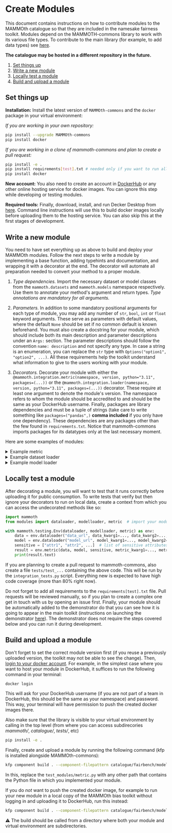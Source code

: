 # Create Modules

This document contains instructions on how to contribute modules to the MAMMOth catalogue 
so that they are included in the namesake fairness toolkit. Modules depend on the
MAMMOTH-commons library to work with its various file types. To contribute to the main
library (for example, to add data types) see [here](../mammoth-commons/README.md).

**The catalogue may be hosted in a different repository in the future.**

1. [Set things up](#set-things-up)
2. [Write a new module](#write-a-new-module)
3. [Locally test a module](#locally-test-a-module)
4. [Build and upload a module](#build-and-upload-a-module)

## Set things up

**Installation:** Install the latest version of `MAMMOth-commons`
and the `docker` package in your virtual environment:

*If you are working in your own repository:*

```bash
pip install --upgrade MAMMOth-commons
pip install docker
```

*If you are working in a clone of mammoth-commons and plan to create a pull request:*

```bash
pip install -e .
pip install requirements[test].txt # needed only if you want to run all integration tests
pip install docker
```

**New account:** You also need to create an account in
[DockerHub](!https://hub.docker.com/) or any other online
hosting service for docker images. You can ignore this step
while developing or testing modules.

**Required tools:** Finally, download, install, and run Decker Desktop
from [here](https://docs.docker.com/get-docker/). Command 
line instructions will use this to build docker images locally
before uploading them to the hosting service. You can also skip
this at the first stages of development.

## Write a new module

You need to have set everything up as above to build and
deploy your MAMMOth modules. Follow the next steps
to write a module by implementing a base function, adding typehints
and documentation, and wrapping it with a decorator at the end.
The decorator will automate all preparation needed to convert your
method to a proper module.

1. *Type dependencies.* Import the necessary dataset or model classes
from the `mammoth.datasets` and `mammoth.models` namespace respectively. 
Use them to annotate your method's argument
and return types. *Type annotations are mandatory for 
all arguments.*

2. *Parameters.* In addition to some mandatory positional
arguments for each type of module, you may add any number of 
`str`, `bool`, `int` or `float` keyword arguments. These
serve as parameters with default values, where the default `None` should
be set if no common default is known beforehand. You must also create
a docstring for your module, which should include both its main description
and parameter descriptions under an `Args:`
section. The parameter descriptions should follow the convention `name: description` and not
specify any type. In case a string is an enumeration, you can replace the `str` type with
`Options("option1", "option2", ...)`. All these requirements help the toolkit understand
what information to give to the users working with your module.

3. *Decorators.* Decorate your module with either the 
`@mammoth.integration.metric(namespace, version, python="3.11", packages=(...))` or 
the `@mammoth.integration.loader(namespace, version, python="3.11", packages=(...))` decorator. 
These require at least one argument to denote
the module's version. The namespace refers to whom the module
should be accredited to and should be the same as your DockerHub 
username. Finally, packages are library dependencies and must be a tuple of strings 
(take care to write something like `packages=("pandas",)` **comma included** if you only have one dependency).
These dependencies are any packages other than the few found in `requirements.txt`.
Notice that mammoth-commons imports packages for its datatypes only at the
last necessary moment.

Here are some examples of modules:

<details>
<summary>Example metric</summary>

```python
from mammoth.datasets import CSV
from mammoth.models import ONNX
from mammoth.exports import Markdown
from typing import Dict, List
from mammoth.integration import metric


@metric(namespace="...", version="v001", python="3.11")
def new_metric(
    dataset: CSV,
    model: ONNX,
    sensitive: List[str],
    parameters: Dict[str, any] = None,
) -> Markdown:
    """Write your metric's description here.
    """
    return Markdown("#Results\nThese are the results.")

```
</details>


<details>
<summary>Example dataset loader</summary>

```python
from mammoth.datasets import CSV
from mammoth.integration import loader
import fairbench as fb
from typing import List, Optional


@loader(
    namespace="maniospas",
    version="v001",
    python="3.11",
    packages=("pandas",),
)
def categorical_csv(
    path: str = "",
    categorical: Optional[List[str]] = None, 
    label: Optional[str] = None,
) -> CSV:
    """Loads a CSV file that contains categorical and predictive data columns.

    Args:
        path: The local file path or a web URL of the file.
        categorical: A list of column names that hold categorical data.
        label: The name of the categorical column that holds predictive label for each data sample.
    """
    import pandas as pd  # safe import here
    ...
    return CSV(...)
```
</details>


<details>
<summary>Example model loader</summary>

```python
from mammoth.models import ONNX
from mammoth.integration import loader

@loader(namespace="...", version="v001", python="3.11")
def model_onnx(
    path: str
) -> ONNX:
    """This is an ONNX loader.
    """
    return ONNX(path)

```
</details>

## Locally test a module

After decorating a module, you will want to test that it
runs correctly before uploading it for public consumption.
To write tests that
verify but then ignore your decorators to run on local data, 
create a context from which you can access the undecorated methods 
like so:

```Python
import mammoth
from modules import dataloader, modelloader, metric  # import your modules here

with mammoth.testing.Env(dataloader, modelloader, metric) as env:
    data = env.dataloader("data_url", data_kwarg1=..., data_kwarg2=..., ...)
    model = env.dataloader("model_url", model_kwarg1=..., model_kwarg2=..., ...)
    sensitive = ["attr1", "attr2", ...]  # list of sensitive attributes
    result = env.metric(data, model, sensitive, metric_kwarg1=..., metric_kwarg2=..., ...) 
    print(result.text)
```

If you are planning to create a pull request to mammoth-commons, also
create a file `tests/test_...` containing the above code. This will be run
by the `integration_tests.py` script. Everything new is expected to have high 
code coverage (more than 80% right now).

Do not forget to add all requirements to the `requirements[test].txt` file.
Pull requests will be reviewed manually, so if you plan to create a complex one
get in touch with us by opening an issue first. Finally, your module should 
be automatically added to the demonstrator do that you can see how it is going
to appear in the main toolkit 
(instructions on launching the demonstrator [here](../mammoth-commons/README.md)).
The demonstrator does not require the steps covered below and you can run it
during development.

## Build and upload a module

Don't forget to set the correct module version first (if you reuse 
a previously uploaded version, the toolkit may not be able to see the change).
Then, [login to your docker account](https://docs.docker.com/engine/reference/commandline/login/).
For example, in the simplest case where you want to host your module
in DockerHub, it suffices to run the following command in your terminal:

```bash
docker login
```

This will ask for your DockerHub username (if you are not part of
a team in DockerHub, this should be the same as your namespace) 
and password. This way, your terminal will have
permission to push the created docker images there. 

Also make
sure that the library is visible to your virtual environment by calling
in the top level (from where you can access subdirecories 
*mammoth/*, *catalogue/*, *tests/*, etc)

```bash
pip install -e .
```


Finally, create and upload a module by running the following
command (kfp is installed alongside MAMMOth-commons):

```bash
kfp component build . --component-filepattern catalogue/fairbench/modelcard.py 
```

In this, replace the `test_modules/metric.py` with any other path
that contains the Python file in which you implemented your module. 

If you do *not* want to push the created docker image, for
example to run your new module in a local copy of the MAMMOth
bias toolkit without logging in and uploading it to DockerHub, run
this instead:

```bash
kfp component build . --component-filepattern catalogue/fairbench/modelcard.py --no-push-image
````

:warning: The build should be called from a directory where both your
module and virtual environment are subdirectories.
